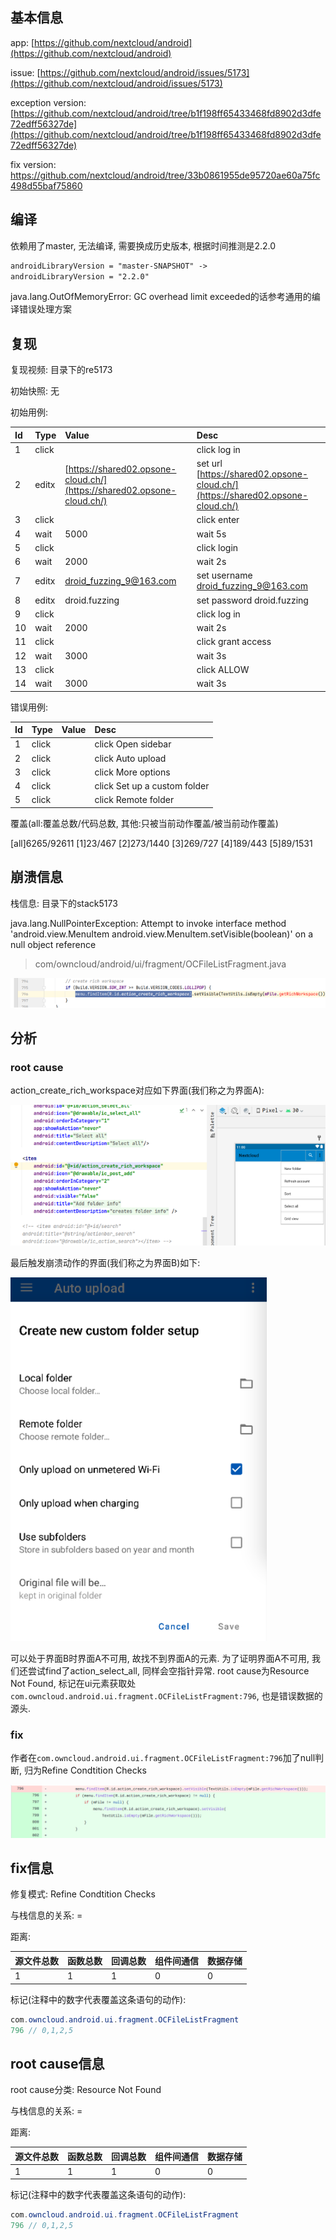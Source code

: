 ## 基本信息

app: [https://github.com/nextcloud/android](https://github.com/nextcloud/android)

issue: [https://github.com/nextcloud/android/issues/5173](https://github.com/nextcloud/android/issues/5173)

exception version: [https://github.com/nextcloud/android/tree/b1f198ff65433468fd8902d3dfe72edff56327de](https://github.com/nextcloud/android/tree/b1f198ff65433468fd8902d3dfe72edff56327de)

fix version: https://github.com/nextcloud/android/tree/33b0861955de95720ae60a75fc498d55baf75860

## 编译

依赖用了master, 无法编译, 需要换成历史版本, 根据时间推测是2.2.0

```xml
androidLibraryVersion = "master-SNAPSHOT" ->
androidLibraryVersion = "2.2.0"
```
java.lang.OutOfMemoryError: GC overhead limit exceeded的话参考通用的编译错误处理方案
## 复现

复现视频: 目录下的re5173

初始快照: 无

初始用例:

|Id|Type|Value|Desc|
|:----|:----|:----|:----|
|1|click|    |click log in|
|2|editx|[https://shared02.opsone-cloud.ch/](https://shared02.opsone-cloud.ch/)|set url [https://shared02.opsone-cloud.ch/](https://shared02.opsone-cloud.ch/)|
|3|click|    |click enter|
|4|wait|5000|wait 5s|
|5|click|    |click login|
|6|wait|2000|wait 2s|
|7|editx|droid_fuzzing_9@163.com|set username droid_fuzzing_9@163.com|
|8|editx|droid.fuzzing|set password droid.fuzzing|
|9|click|    |click log in|
|10|wait|2000|wait 2s|
|11|click|    |click grant access|
|12|wait|3000|wait 3s|
|13|click|    |click ALLOW|
|14|wait|3000|wait 3s|

错误用例:

|Id|Type|Value|Desc|
|:----|:----|:----|:----|
|1|click|    |click Open sidebar|
|2|click|    |click Auto upload|
|3|click|    |click More options|
|4|click|    |click Set up a custom folder|
|5|click|    |click Remote folder|

覆盖(all:覆盖总数/代码总数, 其他:只被当前动作覆盖/被当前动作覆盖)

[all]6265/92611 [1]23/467 [2]273/1440 [3]269/727 [4]189/443 [5]89/1531 

## 崩溃信息

栈信息: 目录下的stack5173

java.lang.NullPointerException: Attempt to invoke interface method 'android.view.MenuItem android.view.MenuItem.setVisible(boolean)' on a null object reference

> com/owncloud/android/ui/fragment/OCFileListFragment.java

![image-20220314090216375](README.assets/image-20220314090216375.png)

## 分析

### root cause

action_create_rich_workspace对应如下界面(我们称之为界面A):

![image-20220314090220976](README.assets/image-20220314090220976.png)

最后触发崩溃动作的界面(我们称之为界面B)如下:

![image-20220314090225513](README.assets/image-20220314090225513.png)

可以处于界面B时界面A不可用, 故找不到界面A的元素. 为了证明界面A不可用, 我们还尝试find了action_select_all, 同样会空指针异常. root cause为Resource Not Found, 标记在ui元素获取处`com.owncloud.android.ui.fragment.OCFileListFragment:796`, 也是错误数据的源头.

### fix

作者在`com.owncloud.android.ui.fragment.OCFileListFragment:796`加了null判断, 归为Refine Condtition Checks

![image-20220407143125755](README.assets/image-20220407143125755.png)

## fix信息

修复模式: Refine Condtition Checks

与栈信息的关系: =

距离:

|源文件总数|函数总数|回调总数|组件间通信|数据存储|
|:----|:----|:----|:----|:----|
|1|1|1|0|0|

标记(注释中的数字代表覆盖这条语句的动作):

```java
com.owncloud.android.ui.fragment.OCFileListFragment
796 // 0,1,2,5
```
## root cause信息

root cause分类: Resource Not Found

与栈信息的关系: =

距离:

|源文件总数|函数总数|回调总数|组件间通信|数据存储|
|:----|:----|:----|:----|:----|
|1|1|1|0|0|

标记(注释中的数字代表覆盖这条语句的动作):

```java
com.owncloud.android.ui.fragment.OCFileListFragment
796 // 0,1,2,5
```

